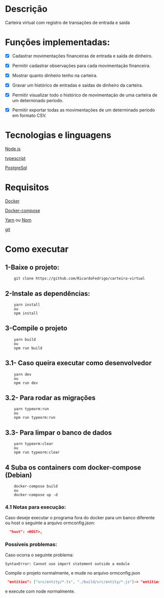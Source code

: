 # Descrição
Carteira virtual com registro de transações de entrada e saida 

# Funções implementadas:

- [x] Cadastrar movimentações financeiras de entrada e saída de dinheiro.

- [x] Permitir cadastrar observações para cada movimentação financeira.

- [x] Mostrar quanto dinheiro tenho na carteira. 

- [x] Gravar um histórico de entradas e saídas de dinheiro da carteira. 

- [x] Permitir visualizar todo o histórico de movimentação de uma carteira de um determinado período.

- [x] Permitir exportar todas as movimentações de um determinado período em formato CSV.

# Tecnologias e linguagens 
[Node.js](https://nodejs.org/en/)

[typescript](https://www.typescriptlang.org/)

[PostgreSql](https://www.postgresql.org/)

# Requisitos
 
[Docker](https://www.docker.com/)

[Docker-compose](https://docs.docker.com/compose/)

[Yarn](https://yarnpkg.com/) ou [Npm](https://www.npmjs.com/)

[git](https://git-scm.com/book/en/v2/Getting-Started-Installing-Git)
# Como executar 

## 1-Baixe o projeto:
```shell
    git clone https://github.com/RicardoFedrigo/carteira-virtual
```
## 2-Instale as dependências: 
```shell
    yarn install 
    ou 
    npm install
```
## 3-Compile o projeto
```shell
    yarn build 
    ou 
    npm run build
```
## 3.1- Caso queira executar como desenvolvedor 
```shell
    yarn dev 
    ou 
    npm run dev
```
## 3.2- Para rodar as migrações  
```shell
    yarn typeorm:run
    ou 
    npm run typeorm:run
```
## 3.3- Para limpar o banco de dados  
```shell
    yarn typeorm:clear
    ou 
    npm run typeorm:clear
```
## 4 Suba os containers com docker-compose (Debian)
```shell
    docker-compose build 
    ou 
    docker-compose up -d
```

### 4.1 Notas para execução:
Caso deseje executar o programa fora do docker para um banco diferente ou host o seguinte a arquivo ormconfig.json:
```json
  "host": <HOST>,
```

### Possiveis problemas:
Caso ocorra o seguinte problema:
```shell
SyntaxError: Cannot use import statement outside a module

```
Compile o projeto normalmente, e mude no arquivo ormconfig.json 
```json
 "entities": ["src/entity/*.ts", "./build/src/entity/*.js"]-> "entities": ["src/entity/*.ts"]
```
e execute com node normalmente.

